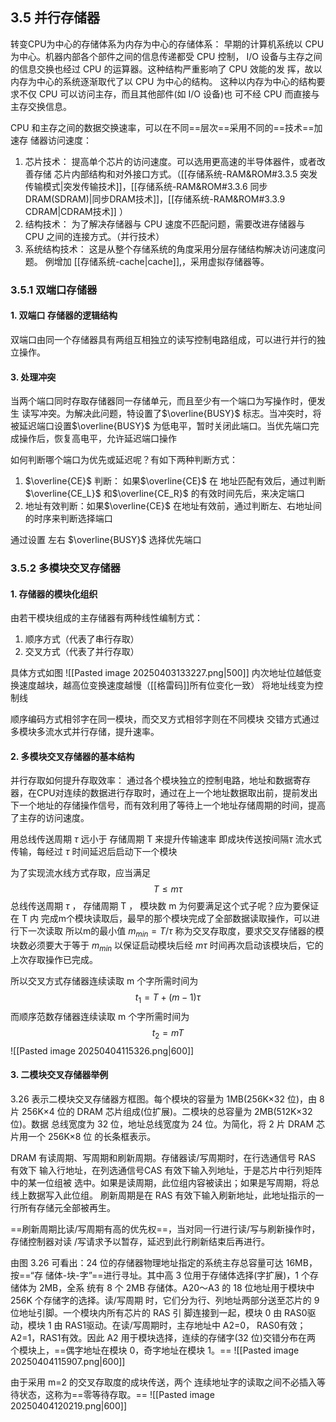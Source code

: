 ## 3.5 并行存储器
转变CPU为中心的存储体系为内存为中心的存储体系：
	早期的计算机系统以 CPU 为中心。机器内部各个部件之间的信息传递都受 CPU 控制， I/O 设备与主存之间的信息交换也经过 CPU 的运算器。这种结构严重影响了 CPU 效能的发 挥，故以内存为中心的系统逐渐取代了以 CPU 为中心的结构。 这种以内存为中心的结构要求不仅 CPU 可以访问主存，而且其他部件(如 I/O 设备)也 可不经 CPU 而直接与主存交换信息。

CPU 和主存之间的数据交换速率，可以在不同==层次==采用不同的==技术==加速存 储器访问速度：
1. 芯片技术：
	提高单个芯片的访问速度。可以选用更高速的半导体器件，或者改善存储 芯片内部结构和对外接口方式。（[[存储系统-RAM&ROM#3.3.5 突发传输模式|突发传输技术]]，[[存储系统-RAM&ROM#3.3.6 同步 DRAM(SDRAM)|同步DRAM技术]]，[[存储系统-RAM&ROM#3.3.9 CDRAM|CDRAM技术]] ）
2. 结构技术：
	为了解决存储器与 CPU 速度不匹配问题，需要改进存储器与 CPU 之间的连接方式。（并行技术）
3. 系统结构技术：
	这是从整个存储系统的角度采用分层存储结构解决访问速度问题。
	例增加 [[存储系统-cache|cache]],，采用虚拟存储器等。

### 3.5.1 双端口存储器
#### 1. 双端口 存储器的逻辑结构
双端口由同一个存储器具有两组互相独立的读写控制电路组成，可以进行并行的独立操作。

#### 3. 处理冲突
当两个端口同时存取存储器同一存储单元，而且至少有一个端口为写操作时，便发生 读写冲突。为解决此问题，特设置了$\overline{BUSY}$ 标志。当冲突时，将被延迟端口设置$\overline{BUSY}$ 为低电平，暂时关闭此端口。当优先端口完成操作后，恢复高电平，允许延迟端口操作

如何判断哪个端口为优先或延迟呢？有如下两种判断方式：
1. $\overline{CE}$ 判断： 如果$\overline{CE}$  在 地址匹配有效后，通过判断$\overline{CE_L}$ 和$\overline{CE_R}$ 的有效时间先后，来决定端口
2. 地址有效判断：如果$\overline{CE}$ 在地址有效前，通过判断左、右地址间的时序来判断选择端口

通过设置 左右 $\overline{BUSY}$ 选择优先端口
### 3.5.2 多模块交叉存储器

#### 1. 存储器的模块化组织
由若干模块组成的主存储器有两种线性编制方式：
1. 顺序方式（代表了串行存取）
2. 交叉方式（代表了并行存取）

具体方式如图
![[Pasted image 20250403133227.png|500]]
内次地址位越低变换速度越块，越高位变换速度越慢（[[格雷码]]所有位变化一致）
将地址线变为控制线

顺序编码方式相邻字在同一模块，而交叉方式相邻字则在不同模块
	交错方式通过多模块多流水式并行存储，提升速率。

#### 2. 多模块交叉存储器的基本结构
并行存取如何提升存取效率：
	通过各个模块独立的控制电路，地址和数据寄存器，在CPU对连续的数据进行存取时，通过在上一个地址数据取出前，提前发出下一个地址的存储操作信号，而有效利用了等待上一个地址存储周期的时间，提高了主存的访问速度。

用总线传送周期 $\tau$ 远小于 存储周期 T 来提升传输速率
即成块传送按间隔$\tau$ 流水式传输，每经过 $\tau$ 时间延迟后启动下一个模块

为了实现流水线方式存取，应当满足
$$T \le m \tau$$
总线传送周期 $\tau$ ，  存储周期 T ， 模块数 m
为何要满足这个式子呢？应为要保证在 T 内 完成m个模块读取后，最早的那个模块完成了全部数据读取操作，可以进行下一次读取
所以m的最小值 $m_{min} = T/\tau$ 称为交叉存取度，要求交叉存储器的模块数必须要大于等于 $m_{min}$ 以保证启动模块后经 $m\tau$ 时间再次启动该模块后，它的上次存取操作已完成。

所以交叉方式存储器连续读取 m 个字所需时间为
$$t_1 = T + (m-1)\tau$$
而顺序范数存储器连续读取 m 个字所需时间为
$$t_2 = mT$$
![[Pasted image 20250404115326.png|600]]

#### 3. 二模块交叉存储器举例
3.26 表示二模块交叉存储器方框图。每个模块的容量为 1MB(256K×32 位)，由 8 片 256K×4 位的 DRAM 芯片组成(位扩展)。二模块的总容量为 2MB(512K×32 位)。数据 总线宽度为 32 位，地址总线宽度为 24 位。为简化，将 2 片 DRAM 芯片用一个 256K×8 位 的长条框表示。 

DRAM 有读周期、写周期和刷新周期。存储器读/写周期时，在行选通信号 RAS 有效下 输入行地址，在列选通信号CAS 有效下输入列地址，于是芯片中行列矩阵中的某一位组被 选中。如果是读周期，此位组内容被读出；如果是写周期，将总线上数据写入此位组。 刷新周期是在 RAS 有效下输入刷新地址，此地址指示的一行所有存储元全部被再生。 

==刷新周期比读/写周期有高的优先权==，当对同一行进行读/写与刷新操作时，存储控制器对读 /写请求予以暂存，延迟到此行刷新结束后再进行。 

由图 3.26 可看出：24 位的存储器物理地址指定的系统主存总容量可达 16MB，按==“存 储体-块-字”==进行寻址。其中高 3 位用于存储体选择(字扩展)，1 个存储体为 2MB，全系 统有 8 个 2MB 存储体。A20～A3 的 18 位地址用于模块中 256K 个存储字的选择。读/写周期 时，它们分为行、列地址两部分送至芯片的 9 位地址引脚。一个模块内所有芯片的 RAS 引 脚连接到一起，模块 0 由 RAS0驱动，模块 1 由 RAS1驱动。在读/写周期时，主存地址中 A2=0， RAS0有效；A2=1，RAS1有效。因此 A2 用于模块选择，连续的存储字(32 位)交错分布在两 个模块上，==偶字地址在模块 0，奇字地址在模块 1。==
![[Pasted image 20250404115907.png|600]]

由于采用 m=2 的交叉存取度的成块传送，两个 连续地址字的读取之间不必插入等待状态，这称为==零等待存取。==
![[Pasted image 20250404120219.png|600]]

